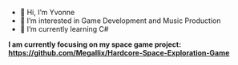 - 👋 Hi, I’m Yvonne
- 👀 I’m interested in Game Development and Music Production
- 🌱 I’m currently learning C#

**I am currently focusing on my space game project: https://github.com/Megallix/Hardcore-Space-Exploration-Game**

<!---
Megallix/Megallix is a ✨ special ✨ repository because its `README.md` (this file) appears on your GitHub profile.
You can click the Preview link to take a look at your changes.
--->
